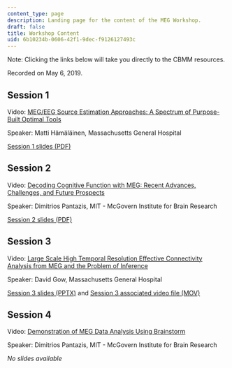 ```yaml
---
content_type: page
description: Landing page for the content of the MEG Workshop.
draft: false
title: Workshop Content
uid: 6b10234b-0606-42f1-9dec-f9126127493c
---
```

Note: Clicking the links below will take you directly to the CBMM resources. 

Recorded on May 6, 2019.

## Session 1

Video: [MEG/EEG Source Estimation Approaches: A Spectrum of Purpose-Built Optimal Tools](https://youtu.be/VDmRsz3Vl2Q)

Speaker: Matti Hämäläinen, Massachusetts General Hospital

[Session 1 slides (PDF)](https://cbmm.mit.edu/sites/default/files/documents/1905-MEGinverse-MIT.pdf)

## Session 2

Video: [Decoding Cognitive Function with MEG: Recent Advances, Challenges, and Future Prospects](https://youtu.be/Nvkz3FtHrlw)

Speaker: Dimitrios Pantazis, MIT - McGovern Institute for Brain Research 

[Session 2 slides (PDF)](https://cbmm.mit.edu/sites/default/files/documents/Pantazis_MEGworkshop_decoding.pdf)

## Session 3

Video: [Large Scale High Temporal Resolution Effective Connectivity Analysis from MEG and the Problem of Inference](https://youtu.be/IoQ1rLmG6iw)

Speaker: David Gow, Massachusetts General Hospital

[Session 3 slides (PPTX)](https://cbmm.mit.edu/sites/default/files/documents/MIT%20MEG%20Workshop%20Granger%20Talk%205_6_19.pptx) and [Session 3 associated video file (MOV)](https://cbmm.mit.edu/sites/default/files/documents/movie_PTC2_PTBcons_subjave_brain-LRlrgso2_cause-z-NOs1000f-F4-Rcs-150to400_bgK_10msduration.mov)

## Session 4

Video: [Demonstration of MEG Data Analysis Using Brainstorm](https://youtu.be/DjjZFCnFDEQ)

Speaker: Dimitrios Pantazis, MIT - McGovern Institute for Brain Research

*No slides available*
